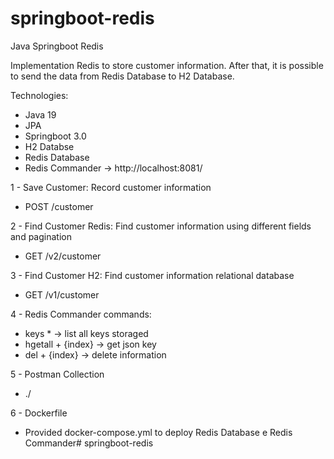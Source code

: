 # springboot-redis

Java Springboot Redis

Implementation Redis to store customer information. After that, it is possible to send the data from Redis Database to H2 Database.

Technologies:
 - Java 19
 - JPA 
 - Springboot 3.0
 - H2 Databse
 - Redis Database
 - Redis Commander -> http://localhost:8081/

1 - Save Customer: Record customer information
 - POST /customer

2 - Find Customer Redis: Find customer information using different fields and pagination
 - GET /v2/customer
 
3 - Find Customer H2: Find customer information relational database
 - GET /v1/customer
 
4 - Redis Commander commands:
 - keys * -> list all keys storaged
 - hgetall + {index} -> get json key
 - del + {index} -> delete information

5 - Postman Collection
 - ./

6 - Dockerfile
 - Provided docker-compose.yml to deploy Redis Database e Redis Commander# springboot-redis

